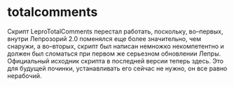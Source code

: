 totalcomments
=============

Скрипт LeproTotalComments перестал работать, поскольку, во–первых, внутри Лепрозорий 2.0 поменялся еще более значительно, чем снаружи, а во–вторых, скрипт был написан немножко некомпетентно и должен был сломаться при первом же серьезном обновлении Лепры.
Официальный исходник скрипта в последней версии теперь здесь. Это для будущей починки, устанавливать его сейчас не нужно, он все равно нерабочий.